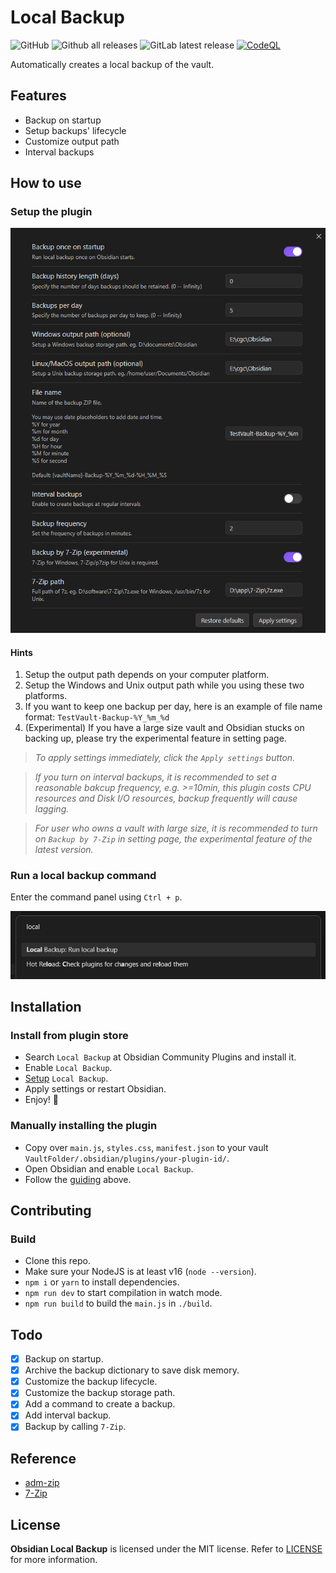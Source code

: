 # Local Backup

![GitHub](https://img.shields.io/github/license/cgcel/obsidian-local-backup)
![Github all releases](https://img.shields.io/github/downloads/cgcel/obsidian-local-backup/total.svg)
![GitLab latest release](https://badgen.net/github/release/cgcel/obsidian-local-backup)
[![CodeQL](https://github.com/cgcel/obsidian-local-backup/actions/workflows/codeql.yml/badge.svg?branch=master)](https://github.com/cgcel/obsidian-local-backup/actions/workflows/codeql.yml)

Automatically creates a local backup of the vault.

## Features

- Backup on startup
- Setup backups' lifecycle
- Customize output path
- Interval backups

## How to use

### Setup the plugin

![plugin-setting](screenshot/plugin-setting.png)

#### Hints

1. Setup the output path depends on your computer platform.
2. Setup the Windows and Unix output path while you using these two platforms.
3. If you want to keep one backup per day, here is an example of file name format: `TestVault-Backup-%Y_%m_%d`
4. (Experimental) If you have a large size vault and Obsidian stucks on backing up, please try the experimental feature in setting page.

> *To apply settings immediately, click the `Apply settings` button.*

> *If you turn on interval backups, it is recommended to set a reasonable bakcup frequency, e.g. >=10min, this plugin costs CPU resources and Disk I/O resources, backup frequently will cause lagging.*

> *For user who owns a vault with large size, it is recommended to turn on `Backup by 7-Zip` in setting page, the experimental feature of the latest version.*

### Run a local backup command

Enter the command panel using `Ctrl + p`.

![run-command](screenshot/run-command.png)

## Installation

### Install from plugin store

- Search `Local Backup` at Obsidian Community Plugins and install it.
- Enable `Local Backup`.
- [Setup](#how-to-use) `Local Backup`.
- Apply settings or restart Obsidian.
- Enjoy! 🎉

### Manually installing the plugin

- Copy over `main.js`, `styles.css`, `manifest.json` to your vault `VaultFolder/.obsidian/plugins/your-plugin-id/`.
- Open Obsidian and enable `Local Backup`.
- Follow the [guiding](#install-from-plugin-store) above.

## Contributing

### Build

- Clone this repo.
- Make sure your NodeJS is at least v16 (`node --version`).
- `npm i` or `yarn` to install dependencies.
- `npm run dev` to start compilation in watch mode.
- `npm run build` to build the `main.js` in `./build`.

## Todo

- [x] Backup on startup.
- [x] Archive the backup dictionary to save disk memory.
- [x] Customize the backup lifecycle.
- [x] Customize the backup storage path.
- [x] Add a command to create a backup.
- [x] Add interval backup.
- [x] Backup by calling `7-Zip`.

## Reference

- [adm-zip](https://github.com/cthackers/adm-zip)
- [7-Zip](https://www.7-zip.org/)

## License

**Obsidian Local Backup** is licensed under the MIT license. Refer to [LICENSE](https://github.com/cgcel/obsidian-local-backup/blob/master/LICENSE) for more information.
